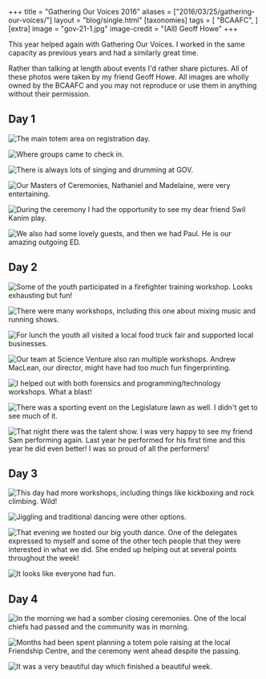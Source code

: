 +++
title = "Gathering Our Voices 2016"
aliases = ["2016/03/25/gathering-our-voices/"]
layout = "blog/single.html"
[taxonomies]
tags = [
  "BCAAFC",
]
[extra]
image = "gov-21-1.jpg"
image-credit = "(All) Geoff Howe"
+++

This year helped again with Gathering Our Voices. I worked in the same capacity as previous years and had a similarly great time.

Rather than talking at length about events I'd rather share pictures. All of these photos were taken by my friend Geoff Howe. All images are wholly owned by the BCAAFC and you may not reproduce or use them in anything without their permission.

<!-- more -->

## Day 1

![The main totem area on registration day.](gov-21-2.jpg)

![Where groups came to check in.](gov-21-3.jpg)

![There is always lots of singing and drumming at GOV.](gov-21-4.jpg)

![Our Masters of Ceremonies, Nathaniel and Madelaine, were very entertaining.](gov-21-5.jpg)

![During the ceremony I had the opportunity to see my dear friend Swil Kanim play.](gov-21-6.jpg)

![We also had some lovely guests, and then we had Paul. He is our amazing outgoing ED.](gov-21-7.jpg)

## Day 2

![Some of the youth participated in a firefighter training workshop. Looks exhausting but fun!](gov-22-1.jpg)

![There were many workshops, including this one about mixing music and running shows.](gov-22-2.jpg)

![For lunch the youth all visited a local food truck fair and supported local businesses.](gov-22-3.jpg)

![Our team at Science Venture also ran multiple workshops. Andrew MacLean, our director, might have had too much fun fingerprinting.](gov-22-4.jpg)

![I helped out with both forensics and programming/technology workshops. What a blast!](gov-22-5.jpg)

![There was a sporting event on the Legislature lawn as well. I didn't get to see much of it.](gov-22-6.jpg)

![That night there was the talent show. I was very happy to see my friend Sam performing again. Last year he performed for his first time and this year he did even better! I was so proud of all the performers!](gov-22-7.jpg)


## Day 3

![This day had more workshops, including things like kickboxing and rock climbing. Wild!](gov-23-1.jpg)

![Jiggling and traditional dancing were other options.](gov-23-2.jpg)

![That evening we hosted our big youth dance. One of the delegates expressed to myself and some of the other tech people that they were interested in what we did. She ended up helping out at several points throughout the week!](gov-23-3.jpg)

![It looks like everyone had fun.](gov-23-4.jpg)


## Day 4

![In the morning we had a somber closing ceremonies. One of the local chiefs had passed and the community was in morning.](gov-24-1.jpg)

![Months had been spent planning a totem pole raising at the local Friendship Centre, and the ceremony went ahead despite the passing.](gov-24-2.jpg)

![It was a very beautiful day which finished a beautiful week.](gov-24-3.jpg)
